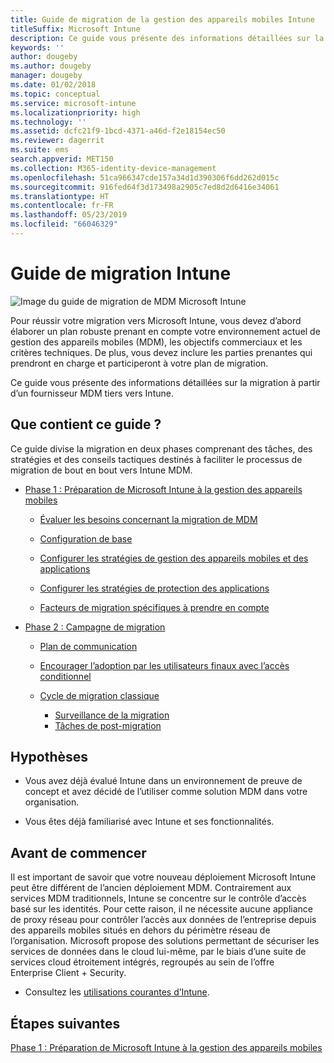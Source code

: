 ```yaml
---
title: Guide de migration de la gestion des appareils mobiles Intune
titleSuffix: Microsoft Intune
description: Ce guide vous présente des informations détaillées sur la migration à partir d’un fournisseur MDM tiers vers Microsoft Intune.
keywords: ''
author: dougeby
ms.author: dougeby
manager: dougeby
ms.date: 01/02/2018
ms.topic: conceptual
ms.service: microsoft-intune
ms.localizationpriority: high
ms.technology: ''
ms.assetid: dcfc21f9-1bcd-4371-a46d-f2e18154ec50
ms.reviewer: dagerrit
ms.suite: ems
search.appverid: MET150
ms.collection: M365-identity-device-management
ms.openlocfilehash: 51ca966347cde157a34d1d390306f6dd262d015c
ms.sourcegitcommit: 916fed64f3d173498a2905c7ed8d2d6416e34061
ms.translationtype: HT
ms.contentlocale: fr-FR
ms.lasthandoff: 05/23/2019
ms.locfileid: "66046329"
---
```

# <a name="intune-migration-guide"></a>Guide de migration Intune

![Image du guide de migration de MDM Microsoft Intune](./media/MDM-migration-guide-art.PNG)

Pour réussir votre migration vers Microsoft Intune, vous devez d’abord élaborer un plan robuste prenant en compte votre environnement actuel de gestion des appareils mobiles (MDM), les objectifs commerciaux et les critères techniques. De plus, vous devez inclure les parties prenantes qui prendront en charge et participeront à votre plan de migration.

Ce guide vous présente des informations détaillées sur la migration à partir d’un fournisseur MDM tiers vers Intune.

## <a name="whats-included-in-this-guide"></a>Que contient ce guide ?

Ce guide divise la migration en deux phases comprenant des tâches, des stratégies et des conseils tactiques destinés à faciliter le processus de migration de bout en bout vers Intune MDM.

-   [Phase 1 : Préparation de Microsoft Intune à la gestion des appareils mobiles](migration-guide-prepare.md)

    -   [Évaluer les besoins concernant la migration de MDM](migration-guide-prepare.md#assess-mdm-requirements)

    -   [Configuration de base](migration-guide-setup.md)

    -   [Configurer les stratégies de gestion des appareils mobiles et des applications](migration-guide-configure-policies.md)

    -   [Configurer les stratégies de protection des applications](migration-guide-app-protection-policies.md)

    -   [Facteurs de migration spécifiques à prendre en compte](migration-guide-considerations.md)

-   [Phase 2 : Campagne de migration](migration-guide-campaign.md)

    -   [Plan de communication](migration-guide-communication-plan.md)

    -   [Encourager l’adoption par les utilisateurs finaux avec l’accès conditionnel](migration-guide-drive-adoption.md)

    -   [Cycle de migration classique](migration-guide-cycle.md)
        -   [Surveillance de la migration](migration-guide-cycle.md#monitoring-migration)
        -   [Tâches de post-migration](migration-guide-cycle.md#post-migration)

## <a name="assumptions"></a>Hypothèses

-   Vous avez déjà évalué Intune dans un environnement de preuve de concept et avez décidé de l’utiliser comme solution MDM dans votre organisation.

-   Vous êtes déjà familiarisé avec Intune et ses fonctionnalités.

## <a name="before-you-begin"></a>Avant de commencer

Il est important de savoir que votre nouveau déploiement Microsoft Intune peut être différent de l’ancien déploiement MDM. Contrairement aux services MDM traditionnels, Intune se concentre sur le contrôle d’accès basé sur les identités. Pour cette raison, il ne nécessite aucune appliance de proxy réseau pour contrôler l’accès aux données de l’entreprise depuis des appareils mobiles situés en dehors du périmètre réseau de l’organisation. Microsoft propose des solutions permettant de sécuriser les services de données dans le cloud lui-même, par le biais d’une suite de services cloud étroitement intégrés, regroupés au sein de l’offre Enterprise Client + Security.

-   Consultez les [utilisations courantes d’Intune](common-scenarios.md).

## <a name="next-steps"></a>Étapes suivantes

[Phase 1 : Préparation de Microsoft Intune à la gestion des appareils mobiles](migration-guide-prepare.md)
